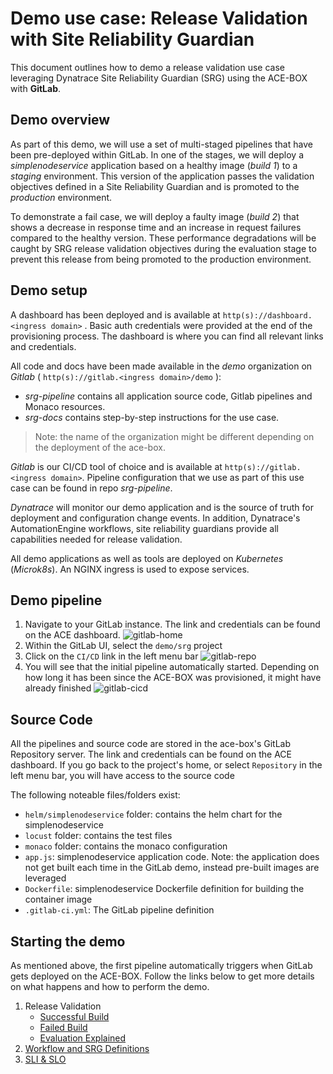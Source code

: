 # Demo use case: Release Validation with Site Reliability Guardian
This document outlines how to demo a release validation use case leveraging Dynatrace Site Reliability Guardian (SRG) using the ACE-BOX with **GitLab**.

## Demo overview
As part of this demo, we will use a set of multi-staged pipelines that have been pre-deployed within GitLab. In one of the stages, we will deploy a *simplenodeservice* application based on a healthy image (*build 1*) to a *staging* environment. This version of the application passes the validation objectives defined in a Site Reliability Guardian and is promoted to the *production* environment. 

To demonstrate a fail case, we will deploy a faulty image (*build 2*) that shows a decrease in response time and an increase in request failures compared to the healthy version. These performance degradations will be caught by SRG release validation objectives during the evaluation stage to prevent this release from being promoted to the production environment.

## Demo setup
A dashboard has been deployed and is available at `http(s)://dashboard.<ingress domain>` . Basic auth credentials were provided at the end of the provisioning process. The dashboard is where you can find all relevant links and credentials.

All code and docs have been made available in the *demo* organization on *Gitlab* ( `http(s)://gitlab.<ingress domain>/demo` ):

- *srg-pipeline* contains all application source code, Gitlab pipelines and Monaco resources.
- *srg-docs* contains step-by-step instructions for the use case.

>Note: the name of the organization might be different depending on the deployment of the ace-box.

*Gitlab* is our CI/CD tool of choice and is available at `http(s)://gitlab.<ingress domain>`. Pipeline configuration that we use as part of this use case can be found in repo *srg-pipeline*.

*Dynatrace* will monitor our demo application and is the source of truth for deployment and configuration change events. In addition, Dynatrace's AutomationEngine workflows, site reliability guardians provide all capabilities needed for release validation.

All demo applications as well as tools are deployed on *Kubernetes* (*Microk8s*). An NGINX ingress is used to expose services.

## Demo pipeline
1. Navigate to your GitLab instance. The link and credentials can be found on the ACE dashboard.
    ![gitlab-home](assets/gitlab_home.png)
2. Within the GitLab UI, select the `demo/srg` project
3. Click on the `CI/CD` link in the left menu bar
    ![gitlab-repo](assets/demo_gitlab_ace-repo.png)
4. You will see that the initial pipeline automatically started. Depending on how long it has been since the ACE-BOX was provisioned, it might have already finished
    ![gitlab-cicd](assets/demo_gitlab_cicd.png)


## Source Code
All the pipelines and source code are stored in the ace-box's GitLab Repository server. The link and credentials can be found on the ACE dashboard. If you go back to the project's home, or select `Repository` in the left menu bar, you will have access to the source code

The following noteable files/folders exist:
- `helm/simplenodeservice` folder: contains the helm chart for the simplenodeservice
- `locust` folder: contains the test files
- `monaco` folder: contains the monaco configuration
- `app.js`: simplenodeservice application code. Note: the application does not get built each time in the GitLab demo, instead pre-built images are leveraged
- `Dockerfile`: simplenodeservice Dockerfile definition for building the container image
- `.gitlab-ci.yml`: The GitLab pipeline definition

## Starting the demo
As mentioned above, the first pipeline automatically triggers when GitLab gets deployed on the ACE-BOX. Follow the links below to get more details on what happens and how to perform the demo.

1. Release Validation
   - [Successful Build](03_Release_Validation/03_01_Successful_Build.md)
   - [Failed Build](03_Release_Validation/03_02_Failed_Build.md)
   - [Evaluation Explained](03_Release_Validation/03_03_Evaluation_Explained.md)
2. [Workflow and SRG Definitions](02_Workflow_SRG/README.md)
3. [SLI & SLO](01_SLI_SLO/README.md)
